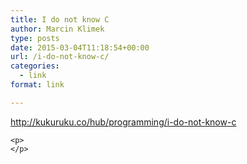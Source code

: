 ```yaml
---
title: I do not know C
author: Marcin Klimek
type: posts
date: 2015-03-04T11:18:54+00:00
url: /i-do-not-know-c/
categories:
  - link
format: link

---
```

<div dir="ltr">
  <a href="http://kukuruku.co/hub/programming/i-do-not-know-c"><a href="http://kukuruku.co/hub/programming/i-do-not-know-c" >http://kukuruku.co/hub/programming/i-do-not-know-c</a></a><br clear="all" /></p> 
  
  <div>
    <div class="gmail_signature">
    </div>
  </div>
  
  <p>
    </div> 
    
    <p>
    </p>